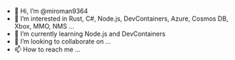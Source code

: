 - 👋 Hi, I’m @miroman9364
- 👀 I’m interested in Rust, C#, Node.js, DevContainers, Azure, Cosmos DB, Xbox, MMO, NMS ...
- 🌱 I’m currently learning Node.js and DevContainers
- 💞️ I’m looking to collaborate on ...
- 📫 How to reach me ...

<!---
miroman9364/miroman9364 is a ✨ special ✨ repository because its `README.md` (this file) appears on your GitHub profile.
You can click the Preview link to take a look at your changes.
--->
